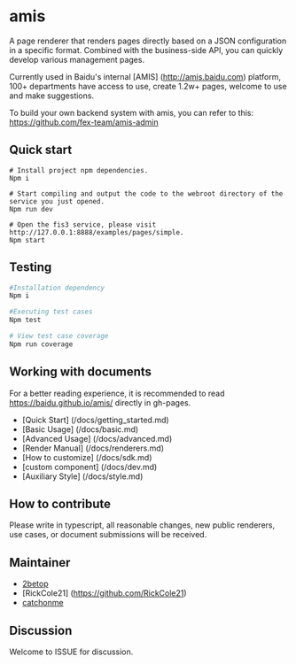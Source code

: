 # amis

A page renderer that renders pages directly based on a JSON configuration in a specific format. Combined with the business-side API, you can quickly develop various management pages.

Currently used in Baidu's internal [AMIS] (http://amis.baidu.com) platform, 100+ departments have access to use, create 1.2w+ pages, welcome to use and make suggestions.

To build your own backend system with amis, you can refer to this: https://github.com/fex-team/amis-admin

## Quick start

```
# Install project npm dependencies.
Npm i

# Start compiling and output the code to the webroot directory of the service you just opened.
Npm run dev

# Open the fis3 service, please visit http://127.0.0.1:8888/examples/pages/simple.
Npm start
```

## Testing

```bash
#Installation dependency
Npm i

#Executing test cases
Npm test

# View test case coverage
Npm run coverage
```

## Working with documents

For a better reading experience, it is recommended to read https://baidu.github.io/amis/ directly in gh-pages.

* [Quick Start] (/docs/getting_started.md)
* [Basic Usage] (/docs/basic.md)
* [Advanced Usage] (/docs/advanced.md)
* [Render Manual] (/docs/renderers.md)
* [How to customize] (/docs/sdk.md)
* [custom component] (/docs/dev.md)
* [Auxiliary Style] (/docs/style.md)

## How to contribute

Please write in typescript, all reasonable changes, new public renderers, use cases, or document submissions will be received.

## Maintainer

* [2betop](https://github.com/2betop)
* [RickCole21] (https://github.com/RickCole21)
* [catchonme](https://github.com/catchonme)

## Discussion

Welcome to ISSUE for discussion.
